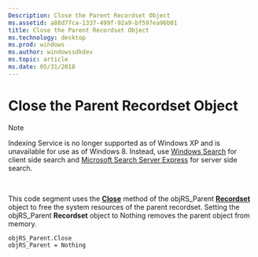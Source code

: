 ```yaml
---
Description: Close the Parent Recordset Object
ms.assetid: a88d77ca-1337-499f-92a9-bf597ea96b01
title: Close the Parent Recordset Object
ms.technology: desktop
ms.prod: windows
ms.author: windowssdkdev
ms.topic: article
ms.date: 05/31/2018
---
```


# Close the Parent Recordset Object

> [!Note]  
> Indexing Service is no longer supported as of Windows XP and is unavailable for use as of Windows 8. Instead, use [Windows Search](https://msdn.microsoft.com/windows/desktop/6da601c6-3742-40ad-99f2-8817f7f642b3) for client side search and [Microsoft Search Server Express]( http://go.microsoft.com/fwlink/p/?linkid=258445) for server side search.

 

This code segment uses the [**Close**](https://www.bing.com/search?q=**Close**) method of the objRS\_Parent [**Recordset**](https://www.bing.com/search?q=**Recordset**) object to free the system resources of the parent recordset. Setting the objRS\_Parent **Recordset** object to Nothing removes the parent object from memory.


```VB
objRS_Parent.Close
objRS_Parent = Nothing
```



 

 



